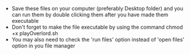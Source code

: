 - Save these files on your computer (preferably Desktop folder) and you can run them by double clicking them after you have made them executable
- Don't forget to make the file executable by using the command chmod +x playOverlord.sh
- You may also need to check the 'run files' option instead of 'open files' option in you file manager

